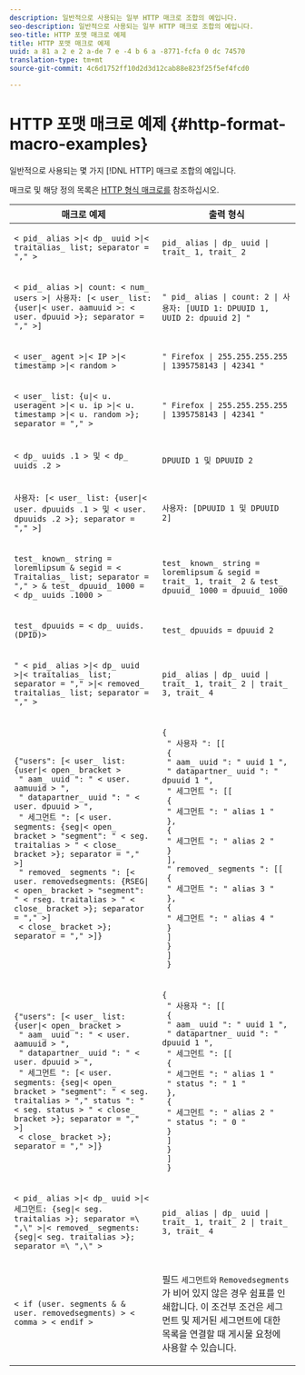 ```yaml
---
description: 일반적으로 사용되는 일부 HTTP 매크로 조합의 예입니다.
seo-description: 일반적으로 사용되는 일부 HTTP 매크로 조합의 예입니다.
seo-title: HTTP 포맷 매크로 예제
title: HTTP 포맷 매크로 예제
uuid: a 81 a 2 e 2 a-de 7 e -4 b 6 a -8771-fcfa 0 dc 74570
translation-type: tm+mt
source-git-commit: 4c6d1752ff10d2d3d12cab88e823f25f5ef4fcd0

---
```



# HTTP 포맷 매크로 예제 {#http-format-macro-examples}

일반적으로 사용되는 몇 가지 [!DNL HTTP] 매크로 조합의 예입니다.

매크로 및 해당 정의 목록은 [HTTP 형식 매크로를](../formats/web-formats.md) 참조하십시오.

<table id="table_D5FAC5D056ED49D79FA883197EF8F42E"> 
 <thead> 
  <tr> 
   <th colname="col1" class="entry"> 매크로 예제 </th> 
   <th colname="col2" class="entry"> 출력 형식 </th> 
  </tr> 
 </thead>
 <tbody> 
  <tr> 
   <td colname="col1"> <p> <code>&lt; pid_ alias &gt;|&lt; dp_ uuid &gt;|&lt; traitalias_ list; separator = "," &gt;</code> </p> </td> 
   <td colname="col2"> <p> <code>pid_ alias | dp_ uuid | trait_ 1, trait_ 2</code> </p> </td> 
  </tr> 
  <tr> 
   <td colname="col1"> <p> <code>&lt; pid_ alias &gt;| count: &lt; num_ users &gt;| 사용자: [&lt; user_ list: {user|&lt; user. aamuuid &gt;: &lt; user. dpuuid &gt;}; separator = "," &gt;]</code> </p> </td> 
   <td colname="col2"> <p> <code>" pid_ alias | count: 2 | 사용자: [UUID 1: DPUUID 1, UUID 2: dpuuid 2] "</code> </p> </td> 
  </tr> 
  <tr> 
   <td colname="col1"> <p> <code>&lt; user_ agent &gt;|&lt; IP &gt;|&lt; timestamp &gt;|&lt; random &gt;</code> </p> </td> 
   <td colname="col2"> <p> <code>" Firefox | 255.255.255.255 | 1395758143 | 42341 "</code> </p> </td> 
  </tr> 
  <tr> 
   <td colname="col1"> <p> <code>&lt; user_ list: {u|&lt; u. useragent &gt;|&lt; u. ip &gt;|&lt; u. timestamp &gt;|&lt; u. random &gt;}; separator = "," &gt;</code> </p> </td> 
   <td colname="col2"> <p> <code>" Firefox | 255.255.255.255 | 1395758143 | 42341 "</code> </p> </td> 
  </tr> 
  <tr> 
   <td colname="col1"> <p> <code>&lt; dp_ uuids .1 &gt; 및 &lt; dp_ uuids .2 &gt;</code> </p> </td> 
   <td colname="col2"> <p> <code>DPUUID 1 및 DPUUID 2</code> </p> </td> 
  </tr> 
  <tr> 
   <td colname="col1"> <p> <code>사용자: [&lt; user_ list: {user|&lt; user. dpuuids .1 &gt; 및 &lt; user. dpuuids .2 &gt;}; separator = "," &gt;]</code> </p> </td> 
   <td colname="col2"> <p> <code>사용자: [DPUUID 1 및 DPUUID 2]</code> </p> </td> 
  </tr> 
  <tr> 
   <td colname="col1"> <p> <code>test_ known_ string = loremlipsum &amp; segid = &lt; Traitalias_ list; separator = "," &gt; &amp; test_ dpuuid_ 1000 = &lt; dp_ uuids .1000 &gt;</code> </p> </td> 
   <td colname="col2"> <p> <code>test_ known_ string = loremlipsum &amp; segid = trait_ 1, trait_ 2 &amp; test_ dpuuid_ 1000 = dpuuid_ 1000</code> </p> </td> 
  </tr> 
  <tr> 
   <td colname="col1"> <p> <code>test_ dpuuids = &lt; dp_ uuids.(DPID)&gt;</code> </p> </td> 
   <td colname="col2"> <p> <code>test_ dpuuids = dpuuid 2</code> </p> </td> 
  </tr> 
  <tr> 
   <td colname="col1"> <p> <code>" &lt; pid_ alias &gt;|&lt; dp_ uuid &gt;|&lt; traitalias_ list; separator = "," &gt;|&lt; removed_ traitalias_ list; separator = "," &gt;</code> </p> </td> 
   <td colname="col2"> <p> <code>pid_ alias | dp_ uuid | trait_ 1, trait_ 2 | trait_ 3, trait_ 4</code> </p> </td> 
  </tr> 
  <tr> 
   <td colname="col1"> <p> 
     <code>{"users": [&lt; user_ list: {user|&lt; open_ bracket &gt; 
 " aam_ uuid ": " &lt; user. aamuuid &gt; ", 
 " datapartner_ uuid ": " &lt; user. dpuuid &gt; ", 
 " 세그먼트 ": [&lt; user. segments: {seg|&lt; open_ bracket &gt; "segment": " &lt; seg. traitalias &gt; " &lt; close_ bracket &gt;}; separator = "," &gt;] 
 " removed_ segments ": [&lt; user. removedsegments: {RSEG|&lt; open_ bracket &gt; "segment": " &lt; rseg. traitalias &gt; " &lt; close_ bracket &gt;}; separator = "," &gt;] 
 &lt; close_ bracket &gt;}; separator = "," &gt;]} </code>
  </p> </td> 
   <td colname="col2"> <p> 
     <code>{ 
 " 사용자 ": [[ 
 { 
 " aam_ uuid ": " uuid 1 ", 
 " datapartner_ uuid ": " dpuuid 1 ", 
 " 세그먼트 ": [[ 
 { 
 " 세그먼트 ": " alias 1 " 
 }, 
 { 
 " 세그먼트 ": " alias 2 " 
 } 
 ], 
 " removed_ segments ": [[ 
 { 
 " 세그먼트 ": " alias 3 " 
 }, 
 { 
 " 세그먼트 ": " alias 4 " 
 } 
 ] 
 } 
 ] 
 } </code>
  </p> </td> 
  </tr> 
  <tr> 
   <td colname="col1"> <p> 
     <code>{"users": [&lt; user_ list: {user|&lt; open_ bracket &gt; 
 " aam_ uuid ": " &lt; user. aamuuid &gt; ", 
 " datapartner_ uuid ": " &lt; user. dpuuid &gt; ", 
 " 세그먼트 ": [&lt; user. segments: {seg|&lt; open_ bracket &gt; "segment": " &lt; seg. traitalias &gt; "," status ": " &lt; seg. status &gt; " &lt; close_ bracket &gt;}; separator = "," &gt;] 
 &lt; close_ bracket &gt;}; separator = "," &gt;]} </code>
  </p> </td> 
   <td colname="col2"> <p> 
     <code>{ 
 " 사용자 ": [[ 
 { 
 " aam_ uuid ": " uuid 1 ", 
 " datapartner_ uuid ": " dpuuid 1 ", 
 " 세그먼트 ": [[ 
 { 
 " 세그먼트 ": " alias 1 " 
 " status ": " 1 " 
 }, 
 { 
 " 세그먼트 ": " alias 2 " 
 " status ": " 0 " 
 } 
 ] 
 } 
 ] 
 } </code>
  </p> </td> 
  </tr> 
  <tr> 
   <td colname="col1"> <p> <code>&lt; pid_ alias &gt;|&lt; dp_ uuid &gt;|&lt; 세그먼트: {seg|&lt; seg. traitalias &gt;}; separator =\ ",\" &gt;|&lt; removed_ segments: {seg|&lt; seg. traitalias &gt;}; separator =\ ",\" &gt;</code> </p> </td> 
   <td colname="col2"> <p> <code>pid_ alias | dp_ uuid | trait_ 1, trait_ 2 | trait_ 3, trait_ 4</code> </p> </td> 
  </tr> 
  <tr> 
   <td colname="col1"> <p> <code>&lt; if (user. segments &amp; &amp; user. removedsegments) &gt; &lt; comma &gt; &lt; endif &gt;</code> </p> </td> 
   <td colname="col2"> <p>필드 <code>세그먼트와</code> <code>Removedsegments</code> 가 비어 있지 않은 경우 쉼표를 인쇄합니다. 이 조건부 조건은 세그먼트 및 제거된 세그먼트에 대한 목록을 연결할 때 게시물 요청에 사용할 수 있습니다. </p> </td> 
  </tr> 
 </tbody> 
</table>
